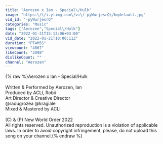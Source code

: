 ```yaml
---
title: "Aerozen x Ian - Special\/Hulk"
image: "https:\/\/i.ytimg.com\/vi\/-pyWurjesrQ\/hqdefault.jpg"
vid_id: "-pyWurjesrQ"
categories: "Music"
tags: ["Aerozen","Special\/Hulk"]
date: "2022-01-21T15:13:06+03:00"
vid_date: "2022-01-21T10:00:11Z"
duration: "PT4M5S"
viewcount: "4867"
likeCount: "2098"
dislikeCount: ""
channel: "Aerozen"
---
```

{% raw %}Aerozen x Ian - Special/Hulk<br /><br />Written &amp; Performed by Aerozen, Ian<br />Produced by ACLI, Robii<br />Art Director &amp; Creative Director<br />@radugrozea @kragiale<br />Mixed &amp; Mastered by ACLI<br /><br />(C) &amp; (P) New World Order 2022<br />All rights reserved. Unauthorized reproduction is a violation of applicable laws. In order to avoid copyright infringement, please, do not upload this song on your channel.{% endraw %}

